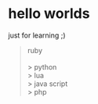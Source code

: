 # hello worlds
just for learning ;)<br />
>ruby<br />
<br />> python
<br />> lua
<br />> java script
<br />> php

